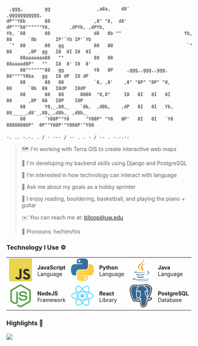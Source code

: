 ```
 ,ggg,        gg                 ,a8a,    d8'                     ,ggggggggggg,                      
dP""Y8b       88                ,8" "8,  d8'                     dP"""88""""""Y8,       ,dPYb, ,dPYb,
Yb, `88       88                d8   8b ""                       Yb,  88      `8b       IP'`Yb IP'`Yb
 `"  88       88   gg           88   88                           `"  88      ,8P  gg   I8  8I I8  8I
     88aaaaaaa88   ""           88   88                               88aaaad8P"   ""   I8  8' I8  8'
     88"""""""88   gg           Y8   8P     ,ggg,,ggg,,ggg,           88""""Y8ba   gg   I8 dP  I8 dP 
     88       88   88           `8, ,8'    ,8" "8P" "8P" "8,          88      `8b  88   I8dP   I8dP  
     88       88   88      8888  "8,8"     I8   8I   8I   8I          88      ,8P  88   I8P    I8P   
     88       Y8,_,88,_    `8b,  ,d8b,    ,dP   8I   8I   Yb,         88_____,d8'_,88,_,d8b,_ ,d8b,_ 
     88       `Y88P""Y8      "Y88P" "Y8   8P'   8I   8I   `Y8        88888888P"  8P""Y88P'"Y888P'"Y88

-. .. -.-. . / - --- / -- . . - / -- . -.-.--
```
> :world_map: I'm working with Terra GIS to create interactive web maps
> 
> :sunflower: I'm developing my backend skills using Django and PostgreSQL
> 
> :tongue: I’m interested in how technology can interact with language
> 
> :runner: Ask me about my goals as a hobby sprinter
> 
> :basketball: I enjoy reading, bouldering, basketball, and playing the piano + guitar
> 
> :envelope: You can reach me at: blloop@uw.edu
> 
> :cowboy_hat_face: Pronouns: he/him/his                                                                 

### Technology I Use :gear:
<table>
  <tr>
    <td><a href="#" style="pointer-events: none;">
      <img src="logo/js.png" width="60px" height="60px" href="#">
    </a></td>
    <td><b>JavaScript</b><br>Language</td>
    <td><a href="#" style="pointer-events: none;">
      <img src="logo/python.png" width="60px" height="60px" href="#">
    </a></td>
    <td><b>Python</b><br>Language</td>
    <td><a href="#" style="pointer-events: none;">
      <img src="logo/java.png" width="60px" height="60px" href="#">
    </a></td>
    <td><b>Java</b><br>Language</td>
  </tr>
  <tr>
    <td><a href="#" style="pointer-events: none;">
      <img src="logo/node.png" width="60px" height="60px" href="#">
    </a></td>
    <td><b>NodeJS</b><br>Framework</td>
    <td><a href="#" style="pointer-events: none;">
      <img src="logo/react.png" width="60px" height="60px" href="#">
    </a></td>
    <td><b>React</b><br>Library</td>
    <td><a href="#" style="pointer-events: none;">
      <img src="logo/postgres.png" width="60px" height="60px" href="#">
    </a></td>
    <td><b>PostgreSQL</b><br>Database</td>
  </tr>
</table>

### Highlights :octopus:
<a href="#" style="pointer-events: none;"><img align="center" src="http://github-readme-streak-stats.herokuapp.com?user=blloop&theme=onedark-duo"/></a>
